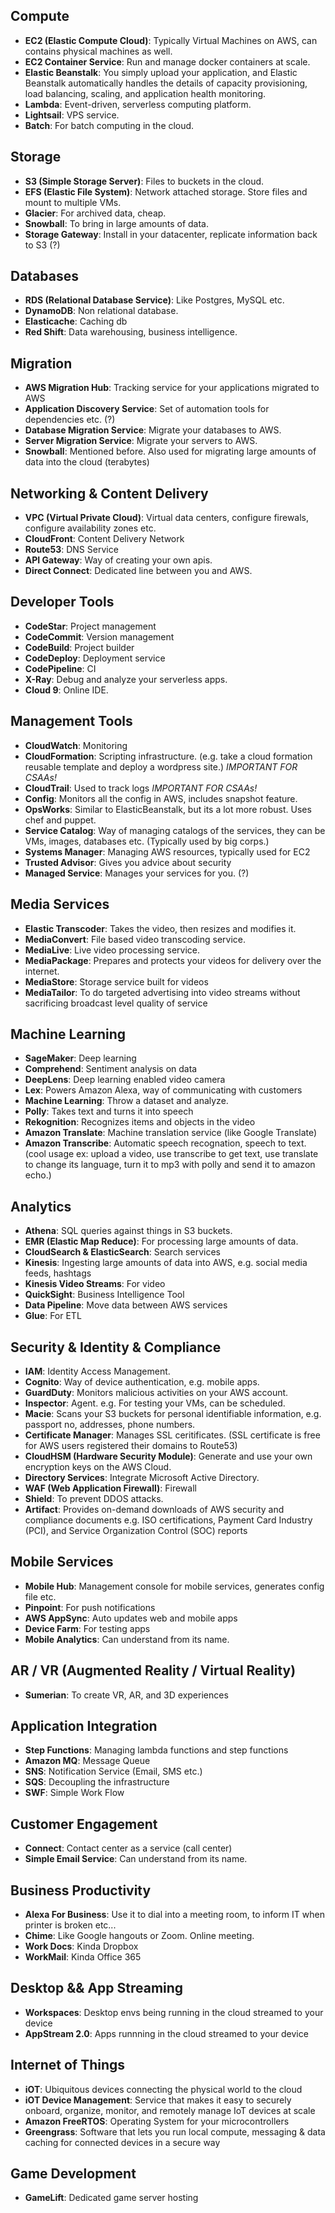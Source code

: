 ## Compute

* __EC2 (Elastic Compute Cloud)__: Typically Virtual Machines on AWS, can contains physical machines as well.
* __EC2 Container Service__: Run and manage docker containers at scale.
* __Elastic Beanstalk__: You simply upload your application, and Elastic Beanstalk automatically handles the details of capacity provisioning, load balancing, scaling, and application health monitoring.
* __Lambda__:  Event-driven, serverless computing platform.
* __Lightsail__: VPS service.
* __Batch__: For batch computing in the cloud.


## Storage

* __S3 (Simple Storage Server)__: Files to buckets in the cloud.
* __EFS (Elastic File System)__: Network attached storage. Store files and mount to multiple VMs.
* __Glacier__: For archived data, cheap.
* __Snowball__: To bring in large amounts of data.
* __Storage Gateway__: Install in your datacenter, replicate information back to S3 (?)


## Databases

* __RDS (Relational Database Service)__: Like Postgres, MySQL etc.
* __DynamoDB__: Non relational database.
* __Elasticache__: Caching db
* __Red Shift__: Data warehousing, business intelligence.

## Migration

* __AWS Migration Hub__: Tracking service for your applications migrated to AWS
* __Application Discovery Service__: Set of automation tools for dependencies etc. (?)
* __Database Migration Service__: Migrate your databases to AWS.
* __Server Migration Service__: Migrate your servers to AWS.
* __Snowball__: Mentioned before. Also used for migrating large amounts of data into the cloud (terabytes)

## Networking & Content Delivery

* __VPC (Virtual Private Cloud)__: Virtual data centers, configure firewals, configure availability zones etc.
* __CloudFront__: Content Delivery Network
* __Route53__: DNS Service 
* __API Gateway__: Way of creating your own apis.
* __Direct Connect__: Dedicated line between you and AWS.

## Developer Tools

* __CodeStar__: Project management
* __CodeCommit__: Version management
* __CodeBuild__: Project builder
* __CodeDeploy__: Deployment service
* __CodePipeline__: CI
* __X-Ray__: Debug and analyze your serverless apps.
* __Cloud 9__: Online IDE.

## Management Tools

* __CloudWatch__: Monitoring
* __CloudFormation__: Scripting infrastructure. (e.g. take a cloud formation reusable template and deploy a wordpress site.) _IMPORTANT FOR CSAAs!_
* __CloudTrail__: Used to track logs _IMPORTANT FOR CSAAs!_
* __Config__: Monitors all the config in AWS, includes snapshot feature.
* __OpsWorks__: Similar to ElasticBeanstalk, but its a lot more robust. Uses chef and puppet.
* __Service Catalog__: Way of managing catalogs of the services, they can be VMs, images, databases etc. (Typically used by big corps.)
* __Systems Manager__: Managing AWS resources, typically used for EC2
* __Trusted Advisor__: Gives you advice about security
* __Managed Service__: Manages your services for you. (?)

## Media Services

* __Elastic Transcoder__: Takes the video, then resizes and modifies it.
* __MediaConvert__: File based video transcoding service.
* __MediaLive__: Live video processing service.
* __MediaPackage__: Prepares and protects your videos for delivery over the internet.
* __MediaStore__: Storage service built for videos
* __MediaTailor__: To do targeted advertising into video streams without sacrificing broadcast level quality of service

## Machine Learning

* __SageMaker__: Deep learning
* __Comprehend__: Sentiment analysis on data
* __DeepLens__: Deep learning enabled video camera
* __Lex__: Powers Amazon Alexa, way of communicating with customers
* __Machine Learning__: Throw a dataset and analyze.
* __Polly__: Takes text and turns it into speech
* __Rekognition__: Recognizes items and objects in the video
* __Amazon Translate__: Machine translation service (like Google Translate)
* __Amazon Transcribe__: Automatic speech recognation, speech to text. (cool usage ex: upload a video, use transcribe to get text, use translate to change its language, turn it to mp3 with polly and send it to amazon echo.)

## Analytics

* __Athena__: SQL queries against things in S3 buckets.
* __EMR (Elastic Map Reduce)__: For processing large amounts of data.
* __CloudSearch & ElasticSearch__: Search services
* __Kinesis__: Ingesting large amounts of data into AWS, e.g. social media feeds, hashtags
* __Kinesis Video Streams__: For video
* __QuickSight__: Business Intelligence Tool
* __Data Pipeline__: Move data between AWS services
* __Glue__: For ETL

## Security & Identity & Compliance

* __IAM__: Identity Access Management.
* __Cognito__: Way of device authentication, e.g. mobile apps.
* __GuardDuty__: Monitors malicious activities on your AWS account.
* __Inspector__: Agent. e.g. For testing your VMs, can be scheduled.
* __Macie__: Scans your S3 buckets for personal identifiable information, e.g. passport no, addresses, phone numbers.
* __Certificate Manager__: Manages SSL ceritificates. (SSL certificate is free for AWS users registered their domains to Route53)
* __CloudHSM (Hardware Security Module)__: Generate and use your own encryption keys on the AWS Cloud.
* __Directory Services__: Integrate Microsoft Active Directory.
* __WAF (Web Application Firewall)__: Firewall
* __Shield__: To prevent DDOS attacks.
* __Artifact__: Provides on-demand downloads of AWS security and compliance documents e.g.  ISO certifications, Payment Card Industry (PCI), and Service Organization Control (SOC) reports

## Mobile Services

* __Mobile Hub__: Management console for mobile services, generates config file etc.
* __Pinpoint__: For push notifications
* __AWS AppSync__: Auto updates web and mobile apps
* __Device Farm__: For testing apps
* __Mobile Analytics__: Can understand from its name.

## AR / VR (Augmented Reality / Virtual Reality)

* __Sumerian__: To create VR, AR, and 3D experiences

## Application Integration

* __Step Functions__: Managing lambda functions and step functions
* __Amazon MQ__: Message Queue
* __SNS__: Notification Service (Email, SMS etc.)
* __SQS__: Decoupling the infrastructure
* __SWF__: Simple Work Flow

## Customer Engagement

* __Connect__: Contact center as a service (call center)
* __Simple Email Service__: Can understand from its name.

## Business Productivity

* __Alexa For Business__: Use it to dial into a meeting room, to inform IT when printer is broken etc...
* __Chime__: Like Google hangouts or Zoom. Online meeting.
* __Work Docs__: Kinda Dropbox
* __WorkMail__: Kinda Office 365

## Desktop && App Streaming

* __Workspaces__: Desktop envs being running in the cloud streamed to your device
* __AppStream 2.0__: Apps runnning in the cloud streamed to your device

## Internet of Things

* __iOT__: Ubiquitous devices connecting the physical world to the cloud 
* __iOT Device Management__: Service that makes it easy to securely onboard, organize, monitor, and remotely manage IoT devices at scale
* __Amazon FreeRTOS__: Operating System for your microcontrollers
* __Greengrass__: Software that lets you run local compute, messaging & data caching for connected devices in a secure way

## Game Development

* __GameLift__: Dedicated game server hosting